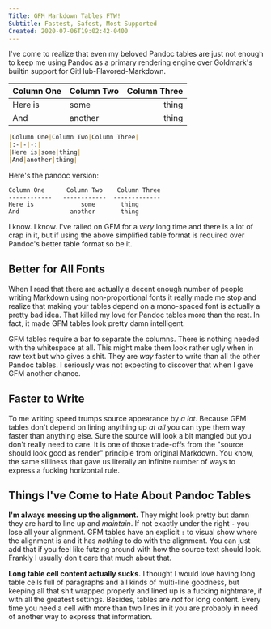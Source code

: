 ```yaml
---
Title: GFM Markdown Tables FTW!
Subtitle: Fastest, Safest, Most Supported
Created: 2020-07-06T19:02:42-0400
---
```


I've come to realize that even my beloved Pandoc tables are just not
enough to keep me using Pandoc as a primary rendering engine over
Goldmark's builtin support for GitHub-Flavored-Markdown. 

|Column One|Column Two|Column Three|
|:-|-|-:|
|Here is|some|thing|
|And|another|thing|  

```markdown
|Column One|Column Two|Column Three|
|:-|-|-:|
|Here is|some|thing|
|And|another|thing|  
```

Here's the pandoc version:

```
Column One      Column Two    Column Three
------------   ------------  -------------
Here is             some       thing 
And              another       thing
```

I know. I know. I've railed on GFM for a *very* long time and there is a
lot of crap in it, but if using the above simplified table format is
required over Pandoc's better table format so be it.

## Better for All Fonts

When I read that there are actually a decent enough number of people
writing Markdown using non-proportional fonts it really made me stop and
realize that making your tables depend on a mono-spaced font is actually
a pretty bad idea. That killed my love for Pandoc tables more than the
rest. In fact, it made GFM tables look pretty damn intelligent.

GFM tables require a bar to separate the columns. There is nothing
needed with the whitespace at all. This might make them look rather ugly
when in raw text but who gives a shit. They are *way* faster to write
than all the other Pandoc tables. I seriously was not expecting to
discover that when I gave GFM another chance.

## Faster to Write

To me writing speed trumps source appearance by *a lot*. Because GFM
tables don't depend on lining anything up *at all* you can type them way
faster than anything else. Sure the source will look a bit mangled but
you don't really need to care. It is one of those trade-offs from the
"source should look good as render" principle from original Markdown.
You know, the same silliness that gave us literally an infinite number
of ways to express a fucking horizontal rule.

## Things I've Come to Hate About Pandoc Tables

**I'm always messing up the alignment.** They might look pretty but damn
they are hard to line up and *maintain*. If not exactly under the right
`-` you lose all your alignment. GFM tables have an explicit `:` to
visual show where the alignment is and it has *nothing* to do with the
alignment. You can just add that if you feel like futzing around with
how the source text should look. Frankly I usually don't care that much
about that.

**Long table cell content actually sucks.** I thought I would love
having long table cells full of paragraphs and all kinds of multi-line
goodness, but keeping all that shit wrapped properly and lined up is a
fucking nightmare, if with all the greatest settings. Besides, tables
are *not* for long content. Every time you need a cell with more than
two lines in it you are probably in need of another way to express that
information.
